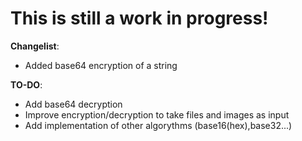 # This is still a work in progress!

**Changelist**:
- Added base64 encryption of a string

**TO-DO**:
- Add base64 decryption
- Improve encryption/decryption to take files and images as input
- Add implementation of other algorythms (base16(hex),base32...) 